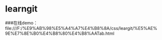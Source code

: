 # learngit
###在线demo： file:///F:/%E9%AB%98%E5%A4%A7%E4%B8%8A/css/leargit/%E5%AE%9E%E7%8E%B0%E4%B8%80%E4%B8%AATab.html

